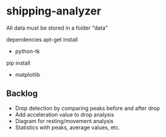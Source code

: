 # shipping-analyzer

All data must be stored in a folder "data"

dependencies
apt-get install 
- python-tk

pip install
- matplotlib

## Backlog

* Drop detection by comparing peaks before and after drop
* Add acceleration value to drop analysis
* Diagram for resting/movement analysis
* Statistics with peaks, average values, etc.
